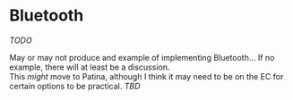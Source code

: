 # Bluetooth

_TODO_

May or may not produce and example of implementing Bluetooth... 
If no example, there will at least be a discussion.  
This *might* move to Patina, although I think it may need to be on the EC for certain options to be practical. _TBD_
